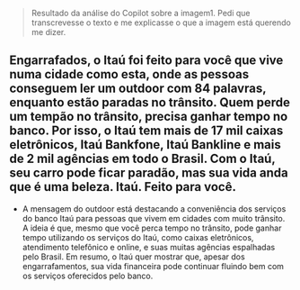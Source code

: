 > Resultado da análise do Copilot sobre a imagem1. Pedi que transcrevesse o texto e me explicasse o que a imagem está querendo me dizer.

<h2>Engarrafados, o Itaú foi feito para você que vive numa cidade como esta, onde as pessoas conseguem ler um outdoor com 84 palavras, enquanto estão paradas no trânsito. Quem perde um tempão no trânsito, precisa ganhar tempo no banco. Por isso, o Itaú tem mais de 17 mil caixas eletrônicos, Itaú Bankfone, Itaú Bankline e mais de 2 mil agências em todo o Brasil. Com o Itaú, seu carro pode ficar paradão, mas sua vida anda que é uma beleza.
Itaú. Feito para você.</h2>

- A mensagem do outdoor está destacando a conveniência dos serviços do banco Itaú para pessoas que vivem em cidades com muito trânsito. A ideia é que, mesmo que você perca tempo no trânsito, pode ganhar tempo utilizando os serviços do Itaú, como caixas eletrônicos, atendimento telefônico e online, e suas muitas agências espalhadas pelo Brasil. Em resumo, o Itaú quer mostrar que, apesar dos engarrafamentos, sua vida financeira pode continuar fluindo bem com os serviços oferecidos pelo banco.
